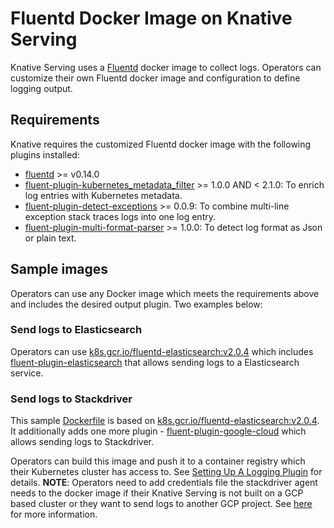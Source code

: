 # Fluentd Docker Image on Knative Serving

Knative Serving uses a [Fluentd](https://www.fluentd.org/) docker image to
collect logs. Operators can customize their own Fluentd docker image and
configuration to define logging output.

## Requirements

Knative requires the customized Fluentd docker image with the following plugins
installed:

*   [fluentd](https://github.com/fluent/fluentd) >= v0.14.0
*   [fluent-plugin-kubernetes_metadata_filter](https://github.com/fabric8io/fluent-plugin-kubernetes_metadata_filter) >=
    1.0.0 AND < 2.1.0: To enrich log entries with Kubernetes metadata.
*   [fluent-plugin-detect-exceptions](https://github.com/GoogleCloudPlatform/fluent-plugin-detect-exceptions) >=
    0.0.9: To combine multi-line exception stack traces logs into one log entry.
*   [fluent-plugin-multi-format-parser](https://github.com/repeatedly/fluent-plugin-multi-format-parser) >=
    1.0.0: To detect log format as Json or plain text.

## Sample images

Operators can use any Docker image which meets the requirements above and
includes the desired output plugin. Two examples below:

### Send logs to Elasticsearch

Operators can use
[k8s.gcr.io/fluentd-elasticsearch:v2.0.4](https://github.com/kubernetes/kubernetes/tree/master/cluster/addons/fluentd-elasticsearch/fluentd-es-image)
which includes
[fluent-plugin-elasticsearch](https://github.com/uken/fluent-plugin-elasticsearch)
that allows sending logs to a Elasticsearch service.

### Send logs to Stackdriver

This sample [Dockerfile](stackdriver/Dockerfile) is based on
[k8s.gcr.io/fluentd-elasticsearch:v2.0.4](https://github.com/kubernetes/kubernetes/tree/master/cluster/addons/fluentd-elasticsearch).
It additionally adds one more plugin -
[fluent-plugin-google-cloud](https://github.com/GoogleCloudPlatform/fluent-plugin-google-cloud)
which allows sending logs to Stackdriver.

Operators can build this image and push it to a container registry which their
Kubernetes cluster has access to. See [Setting Up A Logging Plugin](serving/setting-up-a-logging-plugin.md)
for details. **NOTE**: Operators need to add credentials
file the stackdriver agent needs to the docker image if their Knative Serving is
not built on a GCP based cluster or they want to send logs to another GCP
project. See [here](https://cloud.google.com/logging/docs/agent/authorization)
for more information.
